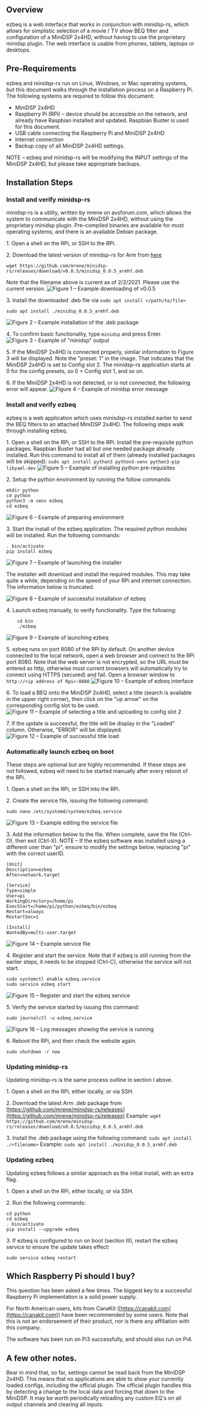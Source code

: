 ## Overview

ezbeq is a web interface that works in conjunction with minidsp-rs, which allows for simplistic selection of a movie / TV show BEQ filter and configuration of a MiniDSP 2x4HD, without having to use the proprietary minidsp plugin. The web interface is usable from phones, tablets, laptops or desktops.

## Pre-Requirements

ezbeq and minidsp-rs run on Linux, Windows, or Mac operating systems, but this document walks through the installation process on a Raspberry Pi. The following systems are required to follow this document:

- MiniDSP 2x4HD
- Raspberry Pi (RPi) – device should be accessible on the network, and already have Raspbian installed and updated. Raspbian Buster is used for this document.
- USB cable connecting the Raspberry Pi and MiniDSP 2x4HD
- Internet connection
- Backup copy of all MiniDSP 2x4HD settings.

NOTE – ezbeq and minidsp-rs will be modifying the INPUT settings of the MiniDSP 2x4HD, but please take appropriate backups.

## Installation Steps

### Install and verify minidsp-rs

minidsp-rs is a utility, written by mrene on avsforum.com, which allows the system to communicate with the MiniDSP 2x4HD, without using the proprietary minidsp plugin. Pre-compiled binaries are available for most operating systems, and there is an available Debian package.

1\. Open a shell on the RPi, or SSH to the RPi.

2\. Download the latest version of minidsp-rs for Arm from [here](https://github.com/mrene/minidsp-rs/releases)
``` 
wget https://github.com/mrene/minidsp-rs/releases/download/v0.0.5/minidsp_0.0.5_armhf.deb
```
Note that the filename above is current as of 2/2/2021. Please use the current version.
![Figure 1 – Example downloading of v0.0.5](./img/rpi01.png)

3\. Install the downloaded .deb file via `sudo apt install </path/to/file>`
```
sudo apt install ./minidsp_0.0.5_armhf.deb
```
![Figure 2 – Example installation of the .deb package](./img/rpi02.png)

4\. To confirm basic functionality, type `minidsp` and press Enter.
![Figure 3 – Example of &quot;minidsp&quot; output](./img/rpi03.png)

5\. If the MiniDSP 2x4HD is connected properly, similar information to Figure 3 will be displayed. Note the &quot;preset: 1&quot; in the image. That indicates that the MiniDSP 2x4HD is set to Config slot 2. The minidsp-rs application starts at 0 for the config presets, so 0 = Config slot 1, and so on.

6\. If the MiniDSP 2x4HD is not detected, or is not connected, the following error will appear.
![Figure 4 – Example of minidsp error message](./img/rpi04.png)

### Install and verify ezbeq

ezbeq is a web application which uses minisdsp-rs installed earlier to send the BEQ filters to an attached MiniDSP 2x4HD. The following steps walk through installing ezbeq.

1\. Open a shell on the RPi, or SSH to the RPi.
Install the pre-requisite python packages. Raspbian Buster had all but one needed package already installed. Run this command to install all of them (already installed packages will be skipped): `sudo apt install python3 python3-venv python3-pip libyaml-dev`
![Figure 5 – Example of installing python pre-requisites](./img/rpi05.png)

2\. Setup the python environment by running the follow commands:
```
mkdir python
cd python
python3 -m venv ezbeq
cd ezbeq
```
![Figure 6 – Example of preparing environment](./img/rpi06.png)

3\. Start the install of the ezbeq application. The required python modules will be installed. Run the following commands:
```
. bin/activate
pip install ezbeq
```  
![Figure 7 – Example of launching the installer](./img/rpi07.png)

The installer will download and install the required modules. This may take quite a while, depending on the speed of your RPi and internet connection. The information below is truncated.

![Figure 8 – Example of successful installation of ezbeq](./img/rpi08.png)

4\. Launch ezbeq manually, to verify functionality. Type the following:
```
    cd bin
    ./ezbeq
```
![Figure 9 – Example of launching ezbeq](./img/rpi09.png)

5\. ezbeq runs on port 8080 of the RPi by default. On another device connected to the local network, open a web browser and connect to the RPi port 8080. Note that the web server is not encrypted, so the URL must be entered as http, otherwise most current browsers will automatically try to connect using HTTPS (secured) and fail.
Open a browser window to `http://<ip address of Rpi>:8080`
![Figure 10 – Example of ezbeq interface](./img/rpi10.png)

6\. To load a BEQ onto the MiniDSP 2x4HD, select a title (search is available in the upper right corner), then click on the &quot;up arrow&quot; on the corresponding config slot to be used.
![Figure 11 – Example of selecting a title and uploading to config slot 2](./img/rpi11.png)

7\. If the update is successful, the title will be display in the &quot;Loaded&quot; column. Otherwise, &quot;ERROR&quot; will be displayed.
![Figure 12 – Example of successful title load](./img/rpi12.png)

### Automatically launch ezbeq on boot

These steps are optional but are highly recommended. If these steps are not followed, ezbeq will need to be started manually after every reboot of the RPi.

1\. Open a shell on the RPi, or SSH into the RPi.

2\. Create the service file, issuing the following command:
```
sudo nano /etc/systemd/system/ezbeq.service
```
![Figure 13 – Example editing the service file](./img/rpi13.png)

3\. Add the information below to the file. When complete, save the file (Ctrl-O), then exit (Ctrl-X).
NOTE – If the ezbeq software was installed using a different user than &quot;pi&quot;, ensure to modify the settings below, replacing &quot;pi&quot; with the correct userID.
```
[Unit]
Description=ezbeq
After=network.target
    
[Service]
Type=simple
User=pi
WorkingDirectory=/home/pi
ExecStart=/home/pi/python/ezbeq/bin/ezbeq
Restart=always
RestartSec=1

[Install]
WantedBy=multi-user.target
```
![Figure 14 – Example service file](./img/rpi14.png)

4\. Register and start the service. Note that if ezbeq is still running from the earlier steps, it needs to be stopped (Ctrl-C), otherwise the service will not start.
```
sudo systemctl enable ezbeq.service
sudo service ezbeq start
```
![Figure 15 – Register and start the ezbeq service](./img/rpi15.png)

5\. Verify the service started by issuing this command:
```
sudo journalctl -u ezbeq.service
```
![Figure 16 – Log messages showing the service is running](./img/rpi16.png)

6\. Reboot the RPi, and then check the website again.
```
sudo shutdown -r now
```

### Updating minidsp-rs

Updating minidsp-rs is the same process outline in section I above.

1\. Open a shell on the RPi, either locally, or via SSH.

2\. Download the latest Arm .deb package from [https://github.com/mrene/minidsp-rs/releases](https://github.com/mrene/minidsp-rs/releases)
Example: `wget https://github.com/mrene/minidsp-rs/releases/download/v0.0.5/minidsp_0.0.5_armhf.deb`

3\. Install the .deb package using the following command: `sudo apt install ./<filename>`
Example: `sudo apt install ./minidsp_0.0.5_armhf.deb`

### Updating ezbeq

Updating ezbeq follows a similar approach as the initial install, with an extra flag.

1\. Open a shell on the RPi, either locally, or via SSH.

2\. Run the following commands:
```
cd python
cd ezbeq
. bin/activate
pip install --upgrade ezbeq
```

3\. If ezbeq is configured to run on boot (section III), restart the ezbeq service to ensure the update takes effect:
```
sudo service ezbeq restart
```

## Which Raspberry Pi should I buy?

This question has been asked a few times. The biggest key to a successful Raspberry Pi implementation is a solid power supply.

For North American users, kits from CanaKit ([https://canakit.com](https://canakit.com)) have been recommended by some users. Note that this is not an endorsement of their product, nor is there any affiliation with this company.

The software has been run on Pi3 successfully, and should also run on Pi4.

## A few other notes.

Bear in mind that, so far, settings cannot be read back from the MiniDSP 2x4HD. This means that no applications are able to show your currently loaded configs, including the official plugin. The official plugin handles this by detecting a change to the local data and forcing that down to the MiniDSP. It may be worth periodically reloading any custom EQ&#39;s on all output channels and clearing all inputs.
